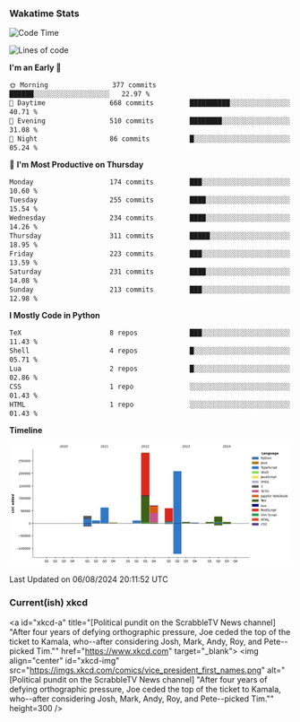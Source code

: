 ### Wakatime Stats
<!--START_SECTION:waka-->
![Code Time](http://img.shields.io/badge/Code%20Time-2%2C809%20hrs%2042%20mins-blue)

![Lines of code](https://img.shields.io/badge/From%20Hello%20World%20I%27ve%20Written-785.7%20thousand%20lines%20of%20code-blue)

**I'm an Early 🐤** 

```text
🌞 Morning                377 commits         ██████░░░░░░░░░░░░░░░░░░░   22.97 % 
🌆 Daytime                668 commits         ██████████░░░░░░░░░░░░░░░   40.71 % 
🌃 Evening                510 commits         ████████░░░░░░░░░░░░░░░░░   31.08 % 
🌙 Night                  86 commits          █░░░░░░░░░░░░░░░░░░░░░░░░   05.24 % 
```
📅 **I'm Most Productive on Thursday** 

```text
Monday                   174 commits         ███░░░░░░░░░░░░░░░░░░░░░░   10.60 % 
Tuesday                  255 commits         ████░░░░░░░░░░░░░░░░░░░░░   15.54 % 
Wednesday                234 commits         ████░░░░░░░░░░░░░░░░░░░░░   14.26 % 
Thursday                 311 commits         █████░░░░░░░░░░░░░░░░░░░░   18.95 % 
Friday                   223 commits         ███░░░░░░░░░░░░░░░░░░░░░░   13.59 % 
Saturday                 231 commits         ████░░░░░░░░░░░░░░░░░░░░░   14.08 % 
Sunday                   213 commits         ███░░░░░░░░░░░░░░░░░░░░░░   12.98 % 
```


**I Mostly Code in Python** 

```text
TeX                      8 repos             ███░░░░░░░░░░░░░░░░░░░░░░   11.43 % 
Shell                    4 repos             █░░░░░░░░░░░░░░░░░░░░░░░░   05.71 % 
Lua                      2 repos             █░░░░░░░░░░░░░░░░░░░░░░░░   02.86 % 
CSS                      1 repo              ░░░░░░░░░░░░░░░░░░░░░░░░░   01.43 % 
HTML                     1 repo              ░░░░░░░░░░░░░░░░░░░░░░░░░   01.43 % 
```



**Timeline**

![Lines of Code chart](https://raw.githubusercontent.com/joshuajeschek/joshuajeschek/main/assets/bar_graph.png)


 Last Updated on 06/08/2024 20:11:52 UTC
<!--END_SECTION:waka-->

### Current(ish) xkcd
<a id="xkcd-a" title="[Political pundit on the ScrabbleTV News channel] "After four years of defying orthographic pressure, Joe ceded the top of the ticket to Kamala, who--after considering Josh, Mark, Andy, Roy, and Pete--picked Tim."" href="https://www.xkcd.com" target="_blank">
        <img align="center" id="xkcd-img" src="https://imgs.xkcd.com/comics/vice_president_first_names.png" alt="[Political pundit on the ScrabbleTV News channel] "After four years of defying orthographic pressure, Joe ceded the top of the ticket to Kamala, who--after considering Josh, Mark, Andy, Roy, and Pete--picked Tim."" height=300 />
</a>
